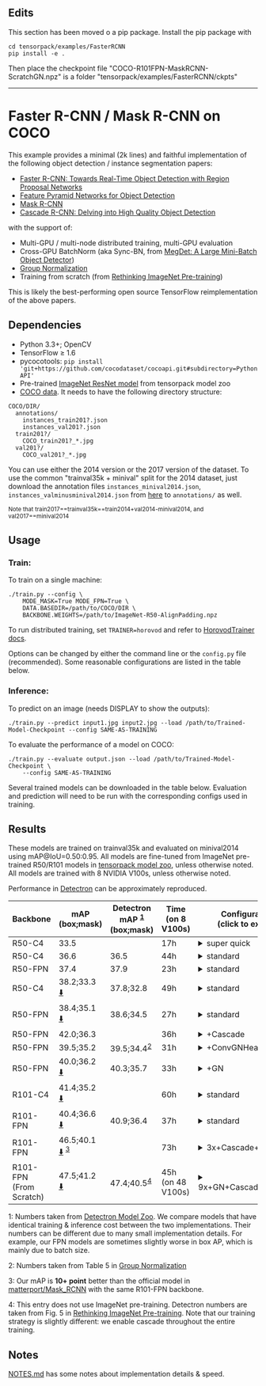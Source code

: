 ## Edits

This section has been moved o a pip package. Install the pip package with 
```
cd tensorpack/examples/FasterRCNN
pip install -e .
```
Then place the checkpoint file "COCO-R101FPN-MaskRCNN-ScratchGN.npz" is a folder "tensorpack/examples/FasterRCNN/ckpts"

<hr>

# Faster R-CNN / Mask R-CNN on COCO
This example provides a minimal (2k lines) and faithful implementation of the
following object detection / instance segmentation papers:

+ [Faster R-CNN: Towards Real-Time Object Detection with Region Proposal Networks](https://arxiv.org/abs/1506.01497)
+ [Feature Pyramid Networks for Object Detection](https://arxiv.org/abs/1612.03144)
+ [Mask R-CNN](https://arxiv.org/abs/1703.06870)
+ [Cascade R-CNN: Delving into High Quality Object Detection](https://arxiv.org/abs/1712.00726)

with the support of:
+ Multi-GPU / multi-node distributed training, multi-GPU evaluation
+ Cross-GPU BatchNorm (aka Sync-BN, from [MegDet: A Large Mini-Batch Object Detector](https://arxiv.org/abs/1711.07240))
+ [Group Normalization](https://arxiv.org/abs/1803.08494)
+ Training from scratch (from [Rethinking ImageNet Pre-training](https://arxiv.org/abs/1811.08883))

This is likely the best-performing open source TensorFlow reimplementation of the above papers.

## Dependencies
+ Python 3.3+; OpenCV
+ TensorFlow ≥ 1.6
+ pycocotools: `pip install 'git+https://github.com/cocodataset/cocoapi.git#subdirectory=PythonAPI'`
+ Pre-trained [ImageNet ResNet model](http://models.tensorpack.com/FasterRCNN/)
  from tensorpack model zoo
+ [COCO data](http://cocodataset.org/#download). It needs to have the following directory structure:
```
COCO/DIR/
  annotations/
    instances_train201?.json
    instances_val201?.json
  train201?/
    COCO_train201?_*.jpg
  val201?/
    COCO_val201?_*.jpg
```

You can use either the 2014 version or the 2017 version of the dataset.
To use the common "trainval35k + minival" split for the 2014 dataset, just
download the annotation files `instances_minival2014.json`,
`instances_valminusminival2014.json` from
[here](https://github.com/rbgirshick/py-faster-rcnn/blob/master/data/README.md)
to `annotations/` as well.

<sup>Note that train2017==trainval35k==train2014+val2014-minival2014, and val2017==minival2014</sup>


## Usage
### Train:

To train on a single machine:
```
./train.py --config \
    MODE_MASK=True MODE_FPN=True \
    DATA.BASEDIR=/path/to/COCO/DIR \
    BACKBONE.WEIGHTS=/path/to/ImageNet-R50-AlignPadding.npz
```

To run distributed training, set `TRAINER=horovod` and refer to [HorovodTrainer docs](http://tensorpack.readthedocs.io/modules/train.html#tensorpack.train.HorovodTrainer).

Options can be changed by either the command line or the `config.py` file (recommended).
Some reasonable configurations are listed in the table below.

### Inference:

To predict on an image (needs DISPLAY to show the outputs):
```
./train.py --predict input1.jpg input2.jpg --load /path/to/Trained-Model-Checkpoint --config SAME-AS-TRAINING
```

To evaluate the performance of a model on COCO:
```
./train.py --evaluate output.json --load /path/to/Trained-Model-Checkpoint \
    --config SAME-AS-TRAINING
```

Several trained models can be downloaded in the table below. Evaluation and
prediction will need to be run with the corresponding configs used in training.

## Results

These models are trained on trainval35k and evaluated on minival2014 using mAP@IoU=0.50:0.95.
All models are fine-tuned from ImageNet pre-trained R50/R101 models in
[tensorpack model zoo](http://models.tensorpack.com/FasterRCNN/), unless otherwise noted.
All models are trained with 8 NVIDIA V100s, unless otherwise noted.

Performance in [Detectron](https://github.com/facebookresearch/Detectron/) can
be approximately reproduced.

 | Backbone                    | mAP<br/>(box;mask)                                             | Detectron mAP <sup>[1](#ft1)</sup><br/> (box;mask) | Time (on 8 V100s) | Configurations <br/> (click to expand)                                                                                                                                                                                                                                                                                                                                                                        |
 | -                           | -                                                              | -                                                  | -                 | -                                                                                                                                                                                                                                                                                                                                                                                                             |
 | R50-C4                      | 33.5                                                           |                                                    | 17h               | <details><summary>super quick</summary>`MODE_MASK=False FRCNN.BATCH_PER_IM=64`<br/>`PREPROC.TRAIN_SHORT_EDGE_SIZE=600 PREPROC.MAX_SIZE=1024`<br/>`TRAIN.LR_SCHEDULE=[150000,230000,280000]` </details>                                                                                                                                                                                                        |
 | R50-C4                      | 36.6                                                           | 36.5                                               | 44h               | <details><summary>standard</summary>`MODE_MASK=False` </details>                                                                                                                                                                                                                                                                                                                                              |
 | R50-FPN                     | 37.4                                                           | 37.9                                               | 23h               | <details><summary>standard</summary>`MODE_MASK=False MODE_FPN=True` </details>                                                                                                                                                                                                                                                                                                                                |
 | R50-C4                      | 38.2;33.3 [:arrow_down:][R50C42x]                              | 37.8;32.8                                          | 49h               | <details><summary>standard</summary>this is the default </details>                                                                                                                                                                                                                                                                                                                                            |
 | R50-FPN                     | 38.4;35.1 [:arrow_down:][R50FPN2x]                             | 38.6;34.5                                          | 27h               | <details><summary>standard</summary>`MODE_FPN=True` </details>                                                                                                                                                                                                                                                                                                                                                |
 | R50-FPN                     | 42.0;36.3                                                      |                                                    | 36h               | <details><summary>+Cascade</summary>`MODE_FPN=True FPN.CASCADE=True` </details>                                                                                                                                                                                                                                                                                                                               |
 | R50-FPN                     | 39.5;35.2                                                      | 39.5;34.4<sup>[2](#ft2)</sup>                      | 31h               | <details><summary>+ConvGNHead</summary>`MODE_FPN=True`<br/>`FPN.FRCNN_HEAD_FUNC=fastrcnn_4conv1fc_gn_head` </details>                                                                                                                                                                                                                                                                                         |
 | R50-FPN                     | 40.0;36.2 [:arrow_down:][R50FPN2xGN]                           | 40.3;35.7                                          | 33h               | <details><summary>+GN</summary>`MODE_FPN=True`<br/>`FPN.NORM=GN BACKBONE.NORM=GN`<br/>`FPN.FRCNN_HEAD_FUNC=fastrcnn_4conv1fc_gn_head`<br/>`FPN.MRCNN_HEAD_FUNC=maskrcnn_up4conv_gn_head`                                                                                                                                                                                                                      |
 | R101-C4                     | 41.4;35.2 [:arrow_down:][R101C42x]                             |                                                    | 60h               | <details><summary>standard</summary>`BACKBONE.RESNET_NUM_BLOCKS=[3,4,23,3]` </details>                                                                                                                                                                                                                                                                                                                        |
 | R101-FPN                    | 40.4;36.6 [:arrow_down:][R101FPN2x]                            | 40.9;36.4                                          | 37h               | <details><summary>standard</summary>`MODE_FPN=True`<br/>`BACKBONE.RESNET_NUM_BLOCKS=[3,4,23,3]` </details>                                                                                                                                                                                                                                                                                                    |
 | R101-FPN                    | 46.5;40.1 [:arrow_down:][R101FPN3xCasAug] <sup>[3](#ft3)</sup> |                                                    | 73h               | <details><summary>3x+Cascade+TrainAug</summary>`MODE_FPN=True FPN.CASCADE=True`<br/>`BACKBONE.RESNET_NUM_BLOCKS=[3,4,23,3]`<br/>`TEST.RESULT_SCORE_THRESH=1e-4`<br/>`PREPROC.TRAIN_SHORT_EDGE_SIZE=[640,800]`<br/>`TRAIN.LR_SCHEDULE=[420000,500000,540000]` </details>                                                                                                                                       |
 | R101-FPN<br/>(From Scratch) | 47.5;41.2 [:arrow_down:][R101FPN9xGNCasAugScratch]             | 47.4;40.5<sup>[4](#ft4)</sup>                      | 45h (on 48 V100s) | <details><summary>9x+GN+Cascade+TrainAug</summary>`MODE_FPN=True FPN.CASCADE=True`<br/>`BACKBONE.RESNET_NUM_BLOCKS=[3,4,23,3]`<br/>`FPN.NORM=GN BACKBONE.NORM=GN`<br/>`FPN.FRCNN_HEAD_FUNC=fastrcnn_4conv1fc_gn_head`<br/>`FPN.MRCNN_HEAD_FUNC=maskrcnn_up4conv_gn_head`<br/>`PREPROC.TRAIN_SHORT_EDGE_SIZE=[640,800]`<br/>`TRAIN.LR_SCHEDULE=[1500000,1580000,1620000]`<br/>`BACKBONE.FREEZE_AT=0`</details> |
 
 [R50C42x]: http://models.tensorpack.com/FasterRCNN/COCO-R50C4-MaskRCNN-Standard.npz
 [R50FPN2x]: http://models.tensorpack.com/FasterRCNN/COCO-R50FPN-MaskRCNN-Standard.npz
 [R50FPN2xGN]: http://models.tensorpack.com/FasterRCNN/COCO-R50FPN-MaskRCNN-StandardGN.npz
 [R101C42x]: http://models.tensorpack.com/FasterRCNN/COCO-R101C4-MaskRCNN-Standard.npz
 [R101FPN2x]: http://models.tensorpack.com/FasterRCNN/COCO-R101FPN-MaskRCNN-Standard.npz
 [R101FPN3xCasAug]: http://models.tensorpack.com/FasterRCNN/COCO-R101FPN-MaskRCNN-BetterParams.npz
 [R101FPN9xGNCasAugScratch]: http://models.tensorpack.com/FasterRCNN/COCO-R101FPN-MaskRCNN-ScratchGN.npz

 <a id="ft1">1</a>: Numbers taken from [Detectron Model Zoo](https://github.com/facebookresearch/Detectron/blob/master/MODEL_ZOO.md).
 We compare models that have identical training & inference cost between the two implementations. Their numbers can be different due to many small implementation details.
For example, our FPN models are sometimes slightly worse in box AP, which is
 mainly due to batch size.

 <a id="ft2">2</a>: Numbers taken from Table 5 in [Group Normalization](https://arxiv.org/abs/1803.08494)

 <a id="ft3">3</a>: Our mAP is __10+ point__ better than the official model in [matterport/Mask_RCNN](https://github.com/matterport/Mask_RCNN/releases/tag/v2.0) with the same R101-FPN backbone.

 <a id="ft4">4</a>: This entry does not use ImageNet pre-training. Detectron numbers are taken from Fig. 5 in [Rethinking ImageNet Pre-training](https://arxiv.org/abs/1811.08883).
 Note that our training strategy is slightly different: we enable cascade throughout the entire training.

## Notes

[NOTES.md](NOTES.md) has some notes about implementation details & speed.
